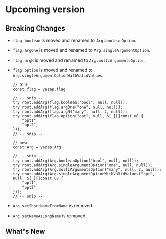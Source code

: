 # Upcoming version
## Breaking Changes
- `flag.boolean` is moved and renamed to `Arg.booleanOption`.
- `flag.argOne` is moved and renamed to `Arg.singleArgumentOption`.
- `flag.argN` is moved and renamed to `Arg.multiArgumentsOption`.
- `flag.option` is moved and renamed to `Arg.singleArgumentOptionWithValidValues`.

    ```zig
    // Old
    const flag = yazap.flag

    // -- snip --
    try root.addArg(flag.boolean("bool", null, null));
    try root.addArg(flag.argOne("one", null, null));
    try root.addArg(flag.argN("many", null, 2, null));
    try root.addArg(flag.option("opt", null, &[_][]const u8 {
        "opt1",
        "opt2",
    }));
    // -- snip --
    ```

    ```zig
    // new
    const Arg = yazap.Arg

    // -- snip --
    try root.addArg(Arg.booleanOption("bool", null, null));
    try root.addArg(Arg.singleArgumentOption("one", null, null));
    try root.addArg(Arg.multiArgumentsOption("many", null, 2, null));
    try root.addArg(Arg.singleArgumentOptionWithValidValues("opt", null, &[_][]const u8 {
        "opt1",
        "opt2",
    }));
    // -- snip --
    ```
- `Arg.setShortNameFromName` is removed.
- `Arg.setNameAsLongName` is removed.

## What's New